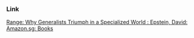 ### Link
[Range: Why Generalists Triumph in a Specialized World : Epstein, David: Amazon.sg: Books](https://www.amazon.sg/Range-Generalists-Triumph-Specialized-World/dp/0735214506/ref=sr_1_1?crid=3A5YV45J2PEH2&dib=eyJ2IjoiMSJ9.gZqXVYJ24G3TwChi8zM7yz3Htyj-DkZHjrtVM4QLR2_p4jOgiZZeFWiRtLnkUHn3bkEnoxoEpaQhHuy7KmLgpOS5tIm9_rl2Azl-2v_AI9uEcFv31qXlxwGMAsmnozKjXGFWfCnYrS-xHTgilyPnG4MGRv16xQ9TRt6liztGyIAj2MJMCSnertRaSvaHUp1QFxF5IkPrLM9lJ2PVLz_6Y-JM8GeCIBWJFZ5eSmNAR6wUcUq3A0d6xTYt-1dmf3AkdFiZzTLFjpeaVWbmT7sKUWpzGMNZT63dwu-dIKPVOSr7waNFJKWufS4lx5ZiDa7xkZqPpT6u8KXbhjVxteEyRUJHDpC9KoZzXpXdXzOSWyovv9EIuyPZJ6LjJGuUBBdf4UP6pc43JSY7OuvXr3uYEZcYZBEzfWls_OuLwCuhXXSHGUtwQw8ujShtrIf_7HBl.KI8NtisII3STaLvJ0M1CQiqcZzsKjAEmcP352vws2Ms&dib_tag=se&keywords=range&qid=1737966634&sprefix=r%2Caps%2C638&sr=8-1)
